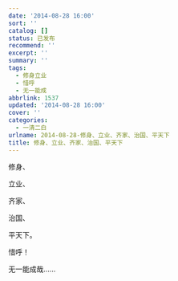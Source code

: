 ```yaml
---
date: '2014-08-28 16:00'
sort: ''
catalog: []
status: 已发布
recommend: ''
excerpt: ''
summary: ''
tags:
  - 修身立业
  - 惜呼
  - 无一能成
abbrlink: 1537
updated: '2014-08-28 16:00'
cover: ''
categories:
  - 一清二白
urlname: 2014-08-28-修身、立业、齐家、治国、平天下
title: 修身、立业、齐家、治国、平天下
---
```


修身、


立业、


齐家、


治国、


平天下。


惜呼！


无一能成哉……

